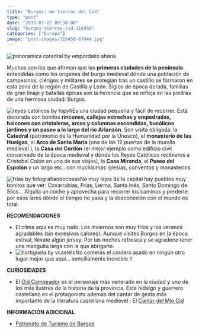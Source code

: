 ```yaml
---
title: "Burgos: en tierras del Cid"
type: "post"
date: "2013-07-22 09:30:00"
slug: "burgos-tierras-cid-118458"
categories: ["Europa"]
image: "post-images/118458-87044.jpg"
---
```


 ![panoramica catedral by empordako aharia](post-images/118458-87044.jpg "panoramica catedral by empordako aharia")

 Muchos son los que afirman que las **primeras ciudades de la península** entendidas como los origenes del burgo medieval dónde una población de campesinos, clérigos y militares se protegian tras un castillo se formaron en esta zona de la región de Castilla y León. Siglos de época dorada, familias de gran linaje y batallas épicas son la herencia que se refleja en las piedras de una hermosa ciudad: Burgos.

 ![reyes católicos by topyti](post-images/118458-87048.jpg "reyes católicos by topyti")Es una ciudad pequeña y fácil de recorrer. Está decorada con bonitos **rincones, callejas estrechas y empedradas, balcones con cristaleras, arcos y columnas escondidas, bucólicos jardines y un paseo a lo largo del rio Arlanzón**. Son visita obligada: la **Catedral** (patrimonio de la Humanidad por la Unesco), el **monasterio de las Huelgas**, el **Arco de Santa María** (una de las 12 puertas de la muralla medieval ), la **Casa del Cordón** (el mejor ejemplo como edificio civil conservado de la época medieval y dónde los Reyes Católicos recibieros a Cristobal Colón en uno de sus viajes), la **Casa Miranda**, el **Paseo del Espolón** y un largo etc.. con muchísimas iglesias, conventos y monasterios.

 ![frías by fotografiandocosas](post-images/118458-87045.jpg "frías by fotografiandocosas")No muy lejos de la capital hay pueblos muy bonitos que ver: Covarrubias, Frias, Lerma, Santa Inés, Santo Domingo de Silos... Alquila un coche y aprovecha para recorrer los caminos y perderte por esos lares dónde el tiempo no pasa y la desconexión con el mundo es total.

 **RECOMENDACIONES**

- El clima aquí es muy rudo. Los inviernos son muy fríos y los veranos agradables (sin excesivos calores). Aunque visites Burgos en la época estival, llévate algún jersey. Por las noches refresca y se agradece tener una manguita larga con la que abrigarte.
- ![hortigüela by vcastelo](post-images/118458-87046.jpg "hortigüela by vcastelo")No comerás el cordero asado en ningún otro lugar mejor que aquí... sencillamente increible !!

 **CURIOSIDADES**

- El [Cid Campeador](http://es.wikipedia.org/wiki/Cid_campeador) es el personaje más venerado en la ciudad y uno de los más ilustres de la historia de la provincia. Este hidalgo y guerrero castellano es el protagonista además del cantar de gesta más importante de la literatura castellana medievel : El [Cantar del Mio Cid](http://es.wikipedia.org/wiki/Cantar_de_Mio_Cid)

 **INFORMACIÓN ADICIONAL**

- [Patronato de Turismo de Burgos](http://www.turismoburgos.org/)